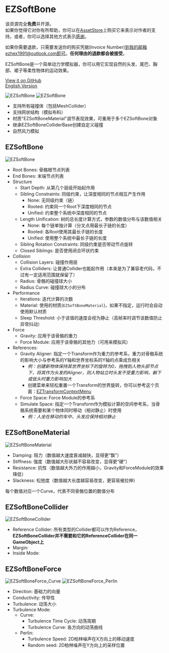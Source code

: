# EZSoftBone

该资源完全**免费**并开源。  
如果你觉得它对你有所帮助，你可以在[AssetStore](https://assetstore.unity.com/packages/slug/148136)上购买它来表示对作者的支持。或者，你可以选择其他方式表示[感谢](https://github.com/EZhex1991/Receipts)。

如果你需要退款，只需要发送你的购买凭据(Invoice Number)到我的邮箱ezhex1991@outlook.com即可。**任何理由的退款都会被接受**。

EZSoftBone是一个简单动力学模拟器，你可以用它实现自然的头发、尾巴、胸部、裙子等柔性物体的运动效果。

[View it on GitHub](https://github.com/EZhex1991/EZSoftBone)  
[English Version](README.md)  

![EZSoftBone](.SamplePicture/EZSoftBone_2.gif)
![EZSoftBone](.SamplePicture/EZSoftBone_3.gif)

- 支持所有碰撞体（包括MeshCollider）
- 支持网状结构（模拟布料）
- 材质"EZSoftBoneMaterial"调节表现效果，可重用于多个EZSoftBone对象
- 继承EZSoftBoneColliderBase创建自定义碰撞
- 自然风力模拟

## EZSoftBone

![EZSoftBone](.SamplePicture/EZSoftBone_Inspector.png)

- Root Bones: 骨骼根节点列表
- End Bones: 末端节点列表
- Structure
  - Start Depth: 从第几个层级开始起作用
  - Sibling Constraints: 同级约束，让深度相同的节点相互产生作用
    - None: 无同级约束（链）
    - Rooted: 约束同一个Root下深度相同的节点
    - Unified: 约束整个系统中深度相同的节点
  - Length Unification: 树的总长度计算方式，参数的数值分布与该数值相关
    - None: 每个链单独计算（分叉点用最长子链的长度）
    - Rooted: 各Root使用其最长子链的长度
    - Unified: 使用整个系统中最长子链的长度
  - Sibling Rotation Constraints: 同级约束是否带动节点旋转
  - Closed Siblings: 是否使用闭合环状约束
- Collision
  - Collision Layers: 碰撞作用层
  - Extra Colliders: 让普通Collider也能起作用（本来是为了兼容老代码，不过有一定适用范围就保留了）
  - Radius: 骨骼的碰撞球大小
  - Radius Curve: 碰撞球大小的分布
- Performance
  - Iterations: 迭代计算的次数
  - Material: 使用的材质(`EZSoftBoneMaterial`)，如果不指定，运行时会自动使用默认材质
  - Sleep Threshold: 小于该值的速度会视为静止（高帧率时调节该数值防止异常抖动）
- Force
  - Gravity: 应用于该骨骼的重力
  - Force Module: 应用于该骨骼的其他力（可用来模拟风）
- References:
  - Gravity Aligner: 指定一个Transform作为重力的参考系，重力对骨骼系统的影响大小与参考系的Y轴和世界坐标系的Y轴的点乘成负相关  
    - *例：创建新物体保持其世界坐标下的旋转为0，拖拽到人物头部节点下，将其作为头发的Aligner，则人物站立时头发不受重力影响，躺下或低头时重力影响加大*
    - 创建菜单来轻松重置一个Transform的世界旋转，你可以参考这个页面：[EZTransformContextMenu](https://github.com/EZhex1991/EZUnity/blob/master/Assets/EZhex1991/EZUnity/Editor/ContextMenu/EZTransformContextMenu.cs)
  - Force Space: Force Module的参考系
  - Simulate Space: 指定一个Transform作为模拟计算的空间参考系，当骨骼系统需要和某个物体同时移动（相对静止）时使用  
    - *例：人坐在移动的车中，头发应保持相对静止*

## EZSoftBoneMaterial

![EZSoftBoneMaterial](.SamplePicture/EZSoftBoneMaterial_Inspector.png)

- Damping: 阻力（数值越大速度衰减越快，显得更“飘”）
- Stiffness: 强度（数值越大形状越不容易改变，显得更“硬”）
- Resistance: 抗性（数值越大外力的作用越小，Gravity和ForceModule的效果降低）
- Slackness: 松弛度（数值越大长度越容易改变，更容易被拉伸）

每个数值对应一个Curve，代表不同骨骼位置的数值分布

## EZSoftBoneCollider

![EZSoftBoneCollider](.SamplePicture/EZSoftBoneCollider_Inspector.png)

- Reference Collider: 所有类型的Collider都可以作为Reference，**EZSoftBoneCollider并不需要和它的ReferenceCollider在同一GameObject上**
- Margin:
- Inside Mode: 

## EZSoftBoneForce

![EZSoftBoneForce_Curve](.SamplePicture/EZSoftBoneForce_Inspector_Curve.png)
![EZSoftBoneForce_Perlin](.SamplePicture/EZSoftBoneForce_Inspector_Perlin.png)

- Direction: 基础力的向量
- Conductivity: 传导性
- Turbulence: 动荡大小
- Turbulence Mode:
  - Curve:
    - Turbulence Time Cycle: 动荡周期
    - Turbulence Curve: 各方向的动荡曲线
  - Perlin:
    - Turbulence Speed: 2D柏林噪声在X方向上的移动速度
    - Random seed: 2D柏林噪声在Y方向上的采样位置
